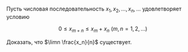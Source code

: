 Пусть числовая последовательность $x_1,x_2,\ldots,x_n,\ldots$ удовлетворяет условию

$$ 0 \leq x_{m+n} \leq x_m + x_n \ (m,n = 1,2,\ldots) $$

Доказать, что $\limn \frac{x_n}{n}$ существует.